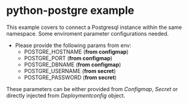 # python-postgre example
This example covers to connect a Postgresql instance within the same namespace.
Some enviroment parameter configurations needed.

- Please provide the following params from env:
    - POSTGRE_HOSTNAME (**from configmap**)
    - POSTGRE_PORT (**from configmap**)
    - POSTGRE_DBNAME (**from configmap**)
    - POSTGRE_USERNAME (**from secret**)
    - POSTGRE_PASSWORD (**from secret**)

These parameters can be either provided from *Configmap*, *Secret* or directly injected from *Deploymentconfig* object.

